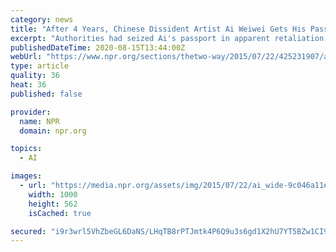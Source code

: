 ```yaml
---
category: news
title: "After 4 Years, Chinese Dissident Artist Ai Weiwei Gets His Passport Back"
excerpt: "Authorities had seized Ai's passport in apparent retaliation for his social and political work. Ai's work is often fiercely critical of the Chinese government."
publishedDateTime: 2020-08-15T13:44:00Z
webUrl: "https://www.npr.org/sections/thetwo-way/2015/07/22/425231907/after-four-years-chinese-dissident-artist-ai-weiwei-gets-his-passport-back"
type: article
quality: 36
heat: 36
published: false

provider:
  name: NPR
  domain: npr.org

topics:
  - AI

images:
  - url: "https://media.npr.org/assets/img/2015/07/22/ai_wide-9c046a11e0f1060ea2a67a8d2c5a657bb7cb1393.jpg?s=1400"
    width: 1000
    height: 562
    isCached: true

secured: "i9r3wrl5VhZbeGL6DaNS/LHqTB8rPTJmtk4P6Q9u3s6gd1X2hU7YT5BZw1CI9L5FJEanHHVwUv3A8OzjbbKSm/hp/NS57/rwmnXTgsYcVqUWfOk0Duuzhu5VLhUQNXWdLZ552vfiDp4wRFD/bl0j0vEFCDiFgs+2THyofi9fpx8lFcTBVxBV1TqPZFHermIhpnzs21O1qC9rs6WdRGDyA3o9VU/lDlFUkxUs1PKTsBi6Y/mo998lNwcqq8eYyAlWKN8u0AkanK35TRbeTyrgd7BlDKnBpQIVwU9isHUv/ThJIsexXxpZryHn4IQPVOgb25Uh2CKHUz6hbpT17kTzdw==;cX6i8k5euTXRasB0jMJBiw=="
---
```


